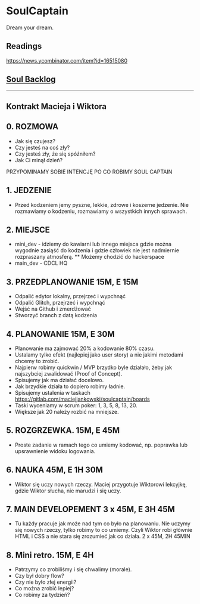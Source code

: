 # SoulCaptain
Dream your dream.

## Readings
https://news.ycombinator.com/item?id=16515080

## [Soul Backlog](https://gitlab.com/maciejjankowski/soulcaptain/boards?scope=all&utf8=%E2%9C%93&state=opened&assignee_username=roktiw)

---

## Kontrakt Macieja i Wiktora

## 0. ROZMOWA
* Jak się czujesz?
* Czy jesteś na coś zły?
* Czy jesteś zły, że się spóźniłem?
* Jak Ci minął dzień?

PRZYPOMINAMY SOBIE INTENCJĘ PO CO ROBIMY SOUL CAPTAIN

## 1. JEDZENIE
* Przed kodzeniem jemy pyszne, lekkie, zdrowe i koszerne jedzenie. Nie rozmawiamy o kodzeniu, rozmawiamy o wszystkich innych sprawach.

## 2. MIEJSCE
* mini_dev - idziemy do kawiarni lub innego miejsca gdzie można wygodnie zasiąść do kodzenia i gdzie człowiek nie jest nadmiernie rozpraszany atmosferą.
** Możemy chodzić do hackerspace
* main_dev - CDCL HQ

## 3. PRZEDPLANOWANIE 15M, E 15M
* Odpalić edytor lokalny, przejrzeć i wypchnąć
* Odpalić Glitch, przejrzeć i wypchnąć
* Wejść na Github i zmerdżować
* Stworzyć branch z datą kodzenia

## 4. PLANOWANIE 15M, E 30M
* Planowanie ma zajmować 20% a kodowanie 80% czasu.
*  Ustalamy tylko efekt (najlepiej jako user story) a nie jakimi metodami chcemy to zrobić.
* Najpierw robimy quickwin / MVP brzydko byle działało, żeby jak najszybciej zwalidować (Proof of Concept).
* Spisujemy jak ma działać docelowo.
* Jak brzydkie działa to dopiero robimy ładnie. 
* Spisujemy ustalenia w taskach https://gitlab.com/maciejjankowski/soulcaptain/boards
* Taski wyceniamy w scrum poker: 1, 3, 5, 8, 13, 20.
* Większe jak 20 należy rozbić na mniejsze.

## 5. ROZGRZEWKA. 15M, E 45M
* Proste zadanie w ramach tego co umiemy kodować, np. poprawka lub upsrawnienie widoku logowania.

## 6. NAUKA 45M, E 1H 30M
* Wiktor się uczy nowych rzeczy. Maciej przygotuje Wiktorowi lekcyjkę, gdzie Wiktor słucha, nie marudzi i się uczy. 

## 7. MAIN DEVELOPEMENT 3 x 45M, E 3H 45M
* Tu każdy pracuje jak może nad tym co było na planowaniu. Nie uczymy się nowych rzeczy, tylko robimy to co umiemy. Czyli Wiktor robi głównie HTML i CSS a nie stara się zrozumieć jak co działa. 2 x 45M, 2H 45MIN

## 8. Mini retro. 15M, E 4H
* Patrzymy co zrobiliśmy i się chwalimy (morale).
* Czy był dobry flow?
* Czy nie było złej energii?
* Co można zrobić lepiej?
* Co robimy za tydzień?